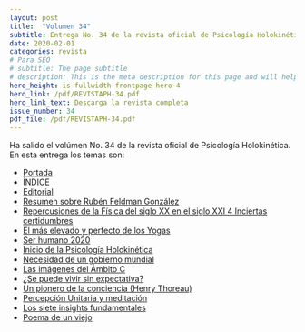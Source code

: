 ```yaml
---
layout: post
title:  "Volumen 34"
subtitle: Entrega No. 34 de la revista oficial de Psicología Holokinética
date: 2020-02-01
categories: revista
# Para SEO
# subtitle: The page subtitle
# description: This is the meta description for this page and will help it appear in search engines
hero_height: is-fullwidth frontpage-hero-4
hero_link: /pdf/REVISTAPH-34.pdf
hero_link_text: Descarga la revista completa
issue_number: 34
pdf_file: /pdf/REVISTAPH-34.pdf
---
```


Ha salido el volúmen No. 34 de la revista oficial de Psicología Holokinética. 
En esta entrega los temas son:


- [Portada](/pdf/REVISTAPH-34.pdf#page=1)
- [ÍNDICE](/pdf/REVISTAPH-34.pdf#page=3)
- [Editorial](/pdf/REVISTAPH-34.pdf#page=4)
- [Resumen sobre Rubén Feldman González](/pdf/REVISTAPH-34.pdf#page=5)
- [Repercusiones de la Física del siglo XX en el siglo XXI 4 Inciertas certidumbres](/pdf/REVISTAPH-34.pdf#page=20)
- [El más elevado y perfecto de los Yogas](/pdf/REVISTAPH-34.pdf#page=21)
- [Ser humano 2020](/pdf/REVISTAPH-34.pdf#page=23)
- [Inicio de la Psicología Holokinética](/pdf/REVISTAPH-34.pdf#page=25)
- [Necesidad de un gobierno mundial](/pdf/REVISTAPH-34.pdf#page=26)
- [Las imágenes del Ámbito C](/pdf/REVISTAPH-34.pdf#page=28)
- [¿Se puede vivir sin expectativa?](/pdf/REVISTAPH-34.pdf#page=30)
- [Un pionero de la conciencia (Henry Thoreau)](/pdf/REVISTAPH-34.pdf#page=31)
- [Percepción Unitaria y meditación](/pdf/REVISTAPH-34.pdf#page=38)
- [Los siete insights fundamentales](/pdf/REVISTAPH-34.pdf#page=41)
- [Poema de un viejo](/pdf/REVISTAPH-34.pdf#page=43)

